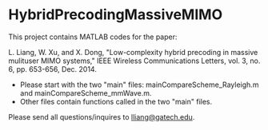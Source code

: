 # HybridPrecodingMassiveMIMO
This project contains MATLAB codes for the paper:   

L. Liang, W. Xu, and X. Dong, "Low-complexity hybrid precoding in massive mulituser MIMO systems," IEEE Wireless Communications Letters, vol. 3, no. 6, pp. 653-656, Dec. 2014. 

- Please start with the two "main" files: mainCompareScheme_Rayleigh.m and mainCompareScheme_mmWave.m.
- Other files contain functions called in the two "main" files. 

Please send all questions/inquires to lliang@gatech.edu. 
